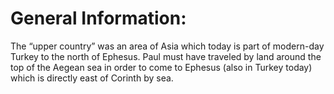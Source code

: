 # General Information:

The “upper country” was an area of Asia which today is part of modern-day Turkey to the north of Ephesus. Paul must have traveled by land around the top of the Aegean sea in order to come to Ephesus (also in Turkey today) which is directly east of Corinth by sea.